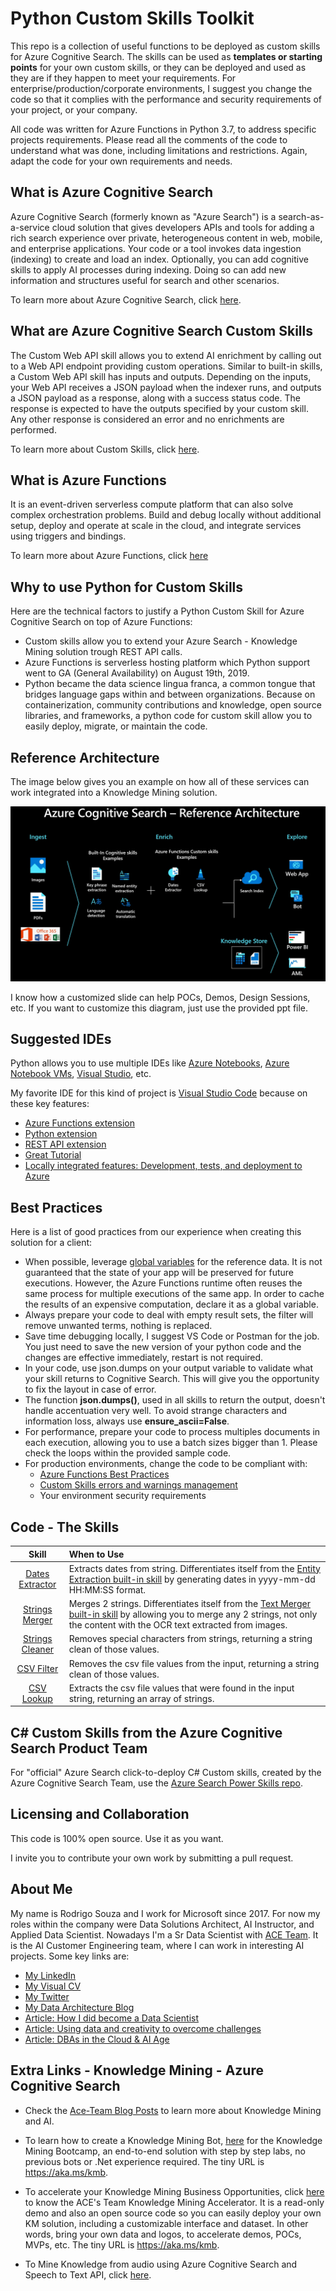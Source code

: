 # Python Custom Skills Toolkit
This repo is a collection of useful functions to be deployed as custom skills for Azure Cognitive Search. The skills can be used as **templates or starting points** for your own custom skills, or they can be deployed and used as they are if they happen to meet your requirements. For enterprise/production/corporate environments, I suggest you change the code so that it complies with the performance and security requirements of your project, or your company. 

All code was written for Azure Functions in Python 3.7, to address specific projects requirements. Please read all the comments of the code to understand what was done, including limitations and restrictions. Again, adapt the code for your own requirements and needs.

## What is Azure Cognitive Search
Azure Cognitive Search (formerly known as "Azure Search") is a search-as-a-service cloud solution that gives developers APIs and tools for adding a rich search experience over private, heterogeneous content in web, mobile, and enterprise applications. Your code or a tool invokes data ingestion (indexing) to create and load an index. Optionally, you can add cognitive skills to apply AI processes during indexing. Doing so can add new information and structures useful for search and other scenarios.

To learn more about Azure Cognitive Search, click [here](https://docs.microsoft.com/en-us/azure/search/search-what-is-azure-search). 

## What are Azure Cognitive Search Custom Skills
The Custom Web API skill allows you to extend AI enrichment by calling out to a Web API endpoint providing custom operations. Similar to built-in skills, a Custom Web API skill has inputs and outputs. Depending on the inputs, your Web API receives a JSON payload when the indexer runs, and outputs a JSON payload as a response, along with a success status code. The response is expected to have the outputs specified by your custom skill. Any other response is considered an error and no enrichments are performed. 

To learn more about Custom Skills, click [here](https://docs.microsoft.com/en-us/azure/search/cognitive-search-custom-skill-interface).

## What is Azure Functions
It is an event-driven serverless compute platform that can also solve complex orchestration problems. Build and debug locally without additional setup, deploy and operate at scale in the cloud, and integrate services using triggers and bindings.

To learn more about Azure Functions, click [here](https://azure.microsoft.com/en-us/services/functions/)

## Why to use Python for Custom Skills

Here are the technical factors to justify a Python Custom Skill for Azure Cognitive Search on top of Azure Functions:

+ Custom skills allow you to extend your Azure Search - Knowledge Mining solution trough REST API calls. 
+ Azure Functions is serverless hosting platform which Python support went to GA (General Availability) on August 19th, 2019. 
+ Python became the data science lingua franca, a common tongue that bridges language gaps within and between organizations. Because on containerization, community contributions and knowledge, open source libraries, and frameworks, a python code for custom skill allow you to easily deploy, migrate, or maintain the code. 

## Reference Architecture
The image below gives you an example on how all of these services can work integrated into a Knowledge Mining solution.

![Reference Architecture](./images/reference.JPG)

I know how a customized slide can help POCs, Demos, Design Sessions, etc. If you want to customize this diagram, just use the provided ppt file.

## Suggested IDEs

Python allows you to use multiple IDEs like [Azure Notebooks](https://notebooks.azure.com/), [Azure Notebook VMs](https://azure.microsoft.com/en-us/blog/three-things-to-know-about-azure-machine-learning-notebook-vm/), [Visual Studio](https://visualstudio.microsoft.com/), etc.

My favorite IDE for this kind of project is [Visual Studio Code](https://code.visualstudio.com/) because on these key features:

+ [Azure Functions extension](https://marketplace.visualstudio.com/items?itemName=ms-azuretools.vscode-azurefunctions)
+ [Python extension](https://marketplace.visualstudio.com/items?itemName=ms-python.python)
+ [REST API extension](https://marketplace.visualstudio.com/items?itemName=mkloubert.vs-rest-api)
+ [Great  Tutorial](https://code.visualstudio.com/docs/languages/python)
+ [Locally integrated features: Development, tests, and deployment to Azure](https://docs.microsoft.com/en-us/azure/azure-functions/functions-create-first-function-vs-code)

## Best Practices

Here is a list of good practices from our experience when creating this solution for a client:

+ When possible, leverage [global variables](https://docs.microsoft.com/en-us/azure/azure-functions/functions-reference-python#global-variables) for the reference data. It is not guaranteed that the state of your app will be preserved for future executions. However, the Azure Functions runtime often reuses the same process for multiple executions of the same app. In order to cache the results of an expensive computation, declare it as a global variable. 
+ Always prepare your code to deal with empty result sets, the filter will remove unwanted terms, nothing is replaced.
+ Save time debugging locally, I suggest VS Code or Postman for the job. You just need to save the new version of your python code and the changes are effective immediately, restart is not required. 
+ In your code, use json.dumps on your output variable to validate what your skill returns to Cognitive Search. This will give you the opportunity to fix the layout in case of error.
+ The function **json.dumps()**, used in all skills to return the output, doesn't handle accentuation very well. To avoid strange characters and information loss, always use **ensure_ascii=False**.
+ For performance, prepare your code to process multiples documents in each execution, allowing you to use a batch sizes bigger than 1. Please check the loops within the provided sample code.
+ For production environments, change the code to be compliant with:
  + [Azure Functions Best Practices](https://docs.microsoft.com/en-us/azure/azure-functions/functions-best-practices)
  + [Custom Skills errors and warnings management](https://docs.microsoft.com/en-us/azure/search/cognitive-search-custom-skill-interface#web-api-custom-skill-interface)
  + Your environment security requirements

## Code - The Skills

Skill | When to Use
:---:|:---
[Dates Extractor](./code/dates-extractor.md) | Extracts dates from string. Differentiates itself from the [Entity Extraction built-in skill](https://docs.microsoft.com/en-us/azure/search/cognitive-search-skill-entity-recognition) by generating dates in yyyy-mm-dd HH:MM:SS format. 
[Strings Merger](./code/strings-merger.md) | Merges 2 strings. Differentiates itself from the [Text Merger built-in skill](https://docs.microsoft.com/en-us/azure/search/cognitive-search-skill-textmerger) by allowing you to merge any 2 strings, not only the content with the OCR text extracted from images.
[Strings Cleaner](./code/strings-cleaner.md) | Removes special characters from strings, returning a string clean of those values.
[CSV Filter](./code/csv-filter.md) | Removes the csv file values from the input, returning a string clean of those values.
[CSV Lookup](./code/csv-lookup.md) | Extracts the csv file values that were found in the input string, returning an array of strings.

## C# Custom Skills from the Azure Cognitive Search Product Team 
For "official" Azure Search click-to-deploy C# Custom skills, created by the Azure Cognitive Search Team, use the [Azure Search Power Skills repo](https://github.com/Azure-Samples/azure-search-power-skills).

## Licensing and Collaboration
This code is 100% open source. Use it as you want.

I invite you to contribute your own work by submitting a pull request.

## About Me
My name is Rodrigo Souza and I work for Microsoft since 2017. For now my roles within the company were Data Solutions Architect, AI Instructor, and Applied Data Scientist. Nowadays I'm a Sr Data Scientist with [ACE Team](http://aka.ms/ACE-Blog). It is the AI Customer Engineering team, where I can work in interesting AI projects. Some key links are:

+ [My LinkedIn](https://www.linkedin.com/in/rodrigossz/)
+ [My Visual CV](https://github.com/Rodrigossz/CV)
+ [My Twitter](https://twitter.com/rodrigosqsz)
+ [My Data Architecture Blog](https://datanewoil.tumblr.com)
+ [Article: How I did become a Data Scientist](https://www.linkedin.com/pulse/how-did-i-become-data-scientist-rodrigo-souza/)
+ [Article: Using data and creativity to overcome challenges](https://www.linkedin.com/pulse/using-data-creativity-overcome-challenges-rodrigo-souza/)
+ [Article: DBAs in the Cloud & AI Age](https://www.linkedin.com/pulse/dbas-cloud-ai-age-rodrigo-souza/)

## Extra Links - Knowledge Mining - Azure Cognitive Search

+ Check the [Ace-Team Blog Posts](https://techcommunity.microsoft.com/t5/AI-Customer-Engineering-Team/bg-p/AICustomerEngineeringTeam/label-name/Knowledge%20Mining) to learn more about Knowledge Mining and AI.

+ To learn how to create a Knowledge Mining Bot, [here](https://aka.ms/kmb) for the Knowledge Mining Bootcamp, an end-to-end solution with step by step labs, no previous bots or .Net experience required. The tiny URL is https://aka.ms/kmb.

+ To accelerate your Knowledge Mining Business Opportunities, click [here](https://aka.ms/kma) to know the ACE's Team Knowledge Mining Accelerator. It is a read-only demo and also an open source code so you can easily deploy your own KM solution, including a customizable interface and dataset. In other words, bring your own data and logos, to accelerate demos, POCs, MVPs, etc. The tiny URL is https://aka.ms/kmb.

+ To Mine Knowledge from audio using Azure Cognitive Search and Speech to Text API, click [here](https://github.com/Rodrigossz/KM-w-Audio).
